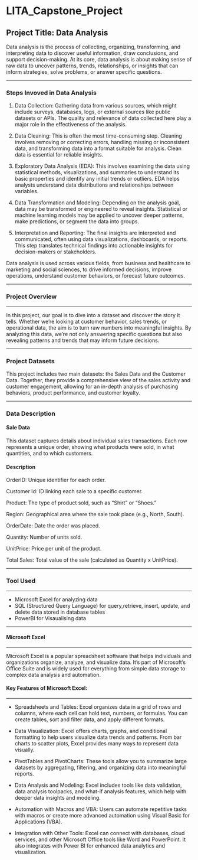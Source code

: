# LITA_Capstone_Project

## Project Title: Data Analysis

Data analysis is the process of collecting, organizing, transforming, and interpreting data to discover useful information, draw conclusions, and support decision-making. At its core, data analysis is about making sense of raw data to uncover patterns, trends, relationships, or insights that can inform strategies, solve problems, or answer specific questions.

- - -
### Steps Invoved in Data Analysis

1. Data Collection: Gathering data from various sources, which might include surveys, databases, logs, or external sources like public datasets or APIs. The quality and relevance of data 
   collected here play a major role in the effectiveness of the analysis.

2. Data Cleaning: This is often the most time-consuming step. Cleaning involves removing or correcting errors, handling missing or inconsistent data, and transforming data into a format 
   suitable for analysis. Clean data is essential for reliable insights.

3. Exploratory Data Analysis (EDA): This involves examining the data using statistical methods, visualizations, and summaries to understand its basic properties and identify any initial 
   trends or outliers. EDA helps analysts understand data distributions and relationships between variables.

4. Data Transformation and Modeling: Depending on the analysis goal, data may be transformed or engineered to reveal insights. Statistical or machine learning models may be applied to 
   uncover deeper patterns, make predictions, or segment the data into groups.

5. Interpretation and Reporting: The final insights are interpreted and communicated, often using data visualizations, dashboards, or reports. This step translates technical findings 
  into actionable insights for decision-makers or stakeholders.

Data analysis is used across various fields, from business and healthcare to marketing and social sciences, to drive informed decisions, improve operations, understand customer behaviors, or forecast future outcomes.
- - -
### Project Overview
---
In this project, our goal is to dive into a dataset and discover the story it tells. Whether we’re looking at customer behavior, sales trends, or operational data, the aim is to turn raw numbers into meaningful insights. By analyzing this data, we’re not only answering specific questions but also revealing patterns and trends that may inform future decisions.

---
### Project Datasets

This project includes two main datasets: the Sales Data and the Customer Data. Together, they provide a comprehensive view of the sales activity and customer engagement, allowing for an in-depth analysis of purchasing behaviors, product performance, and customer loyalty.

---
### Data Description

#### Sale Data
This dataset captures details about individual sales transactions. Each row represents a unique order, showing what products were sold, in what quantities, and to which customers.

#### Description

OrderID: Unique identifier for each order.

Customer Id: ID linking each sale to a specific customer.

Product: The type of product sold, such as “Shirt” or “Shoes.”

Region: Geographical area where the sale took place (e.g., North, South).

OrderDate: Date the order was placed.

Quantity: Number of units sold.

UnitPrice: Price per unit of the product.

Total Sales: Total value of the sale (calculated as Quantity x UnitPrice).  

---
### Tool Used
---
 * Microsoft Excel for analyzing data
 * SQL (Structured Query Language) for query,retrieve, insert, update, and delete data stored in database tables
 * PowerBI for Visaualising data
---
#### Microsoft Excel
---
Microsoft Excel is a popular spreadsheet software that helps individuals and organizations organize, analyze, and visualize data. It’s part of Microsoft’s Office Suite and is widely used for everything from simple data storage to complex data analysis and automation.

#### Key Features of Microsoft Excel:
---
* Spreadsheets and Tables: Excel organizes data in a grid of rows and columns, where each cell can hold text, numbers, or formulas. You can create tables, sort and filter data, and apply 
  different formats.

* Data Visualization: Excel offers charts, graphs, and conditional formatting to help users visualize data trends and patterns. From bar charts to scatter plots, Excel provides many ways 
  to represent data visually.

* PivotTables and PivotCharts: These tools allow you to summarize large datasets by aggregating, filtering, and organizing data into meaningful reports.

* Data Analysis and Modeling: Excel includes tools like data validation, data analysis toolpacks, and what-if analysis features, which help with deeper data insights and modeling.

* Automation with Macros and VBA: Users can automate repetitive tasks with macros or create more advanced automation using Visual Basic for Applications (VBA).

* Integration with Other Tools: Excel can connect with databases, cloud services, and other Microsoft Office tools like Word and PowerPoint. It also integrates with Power BI for enhanced 
  data analytics and visualization.



